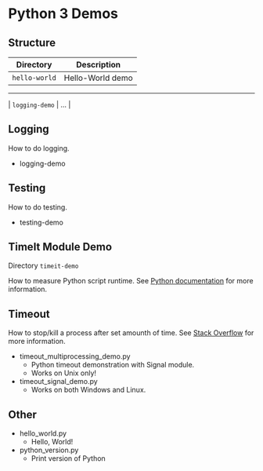 # Python 3 Demos

## Structure

| Directory      | Description                                           |
| -------------- | ----------------------------------------------------- |
| `hello-world`  | Hello-World demo                                      |

---

| `logging-demo` | ...                                                   |

## Logging

How to do logging.

* logging-demo

## Testing

How to do testing.

* testing-demo

## TimeIt Module Demo

Directory `timeit-demo`

How to measure Python script runtime. See
[Python documentation](https://docs.python.org/3/library/timeit.html) for more
information.

## Timeout

How to stop/kill a process after set amounth of time. See
[Stack Overflow](https://stackoverflow.com/questions/492519/timeout-on-a-function-call)
for more information.

* timeout_multiprocessing_demo.py
  * Python timeout demonstration with Signal module.
  * Works on Unix only!
* timeout_signal_demo.py
  * Works on both Windows and Linux.

## Other

* hello_world.py
  * Hello, World!
* python_version.py
  * Print version of Python
